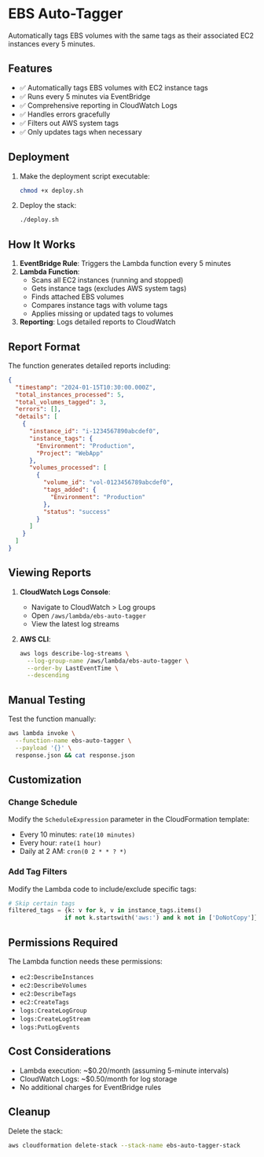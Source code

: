 # EBS Auto-Tagger

Automatically tags EBS volumes with the same tags as their associated EC2 instances every 5 minutes.

## Features

- ✅ Automatically tags EBS volumes with EC2 instance tags
- ✅ Runs every 5 minutes via EventBridge
- ✅ Comprehensive reporting in CloudWatch Logs
- ✅ Handles errors gracefully
- ✅ Filters out AWS system tags
- ✅ Only updates tags when necessary

## Deployment

1. Make the deployment script executable:
   ```bash
   chmod +x deploy.sh
   ```

2. Deploy the stack:
   ```bash
   ./deploy.sh
   ```

## How It Works

1. **EventBridge Rule**: Triggers the Lambda function every 5 minutes
2. **Lambda Function**: 
   - Scans all EC2 instances (running and stopped)
   - Gets instance tags (excludes AWS system tags)
   - Finds attached EBS volumes
   - Compares instance tags with volume tags
   - Applies missing or updated tags to volumes
3. **Reporting**: Logs detailed reports to CloudWatch

## Report Format

The function generates detailed reports including:

```json
{
  "timestamp": "2024-01-15T10:30:00.000Z",
  "total_instances_processed": 5,
  "total_volumes_tagged": 3,
  "errors": [],
  "details": [
    {
      "instance_id": "i-1234567890abcdef0",
      "instance_tags": {
        "Environment": "Production",
        "Project": "WebApp"
      },
      "volumes_processed": [
        {
          "volume_id": "vol-0123456789abcdef0",
          "tags_added": {
            "Environment": "Production"
          },
          "status": "success"
        }
      ]
    }
  ]
}
```

## Viewing Reports

1. **CloudWatch Logs Console**:
   - Navigate to CloudWatch > Log groups
   - Open `/aws/lambda/ebs-auto-tagger`
   - View the latest log streams

2. **AWS CLI**:
   ```bash
   aws logs describe-log-streams \
     --log-group-name /aws/lambda/ebs-auto-tagger \
     --order-by LastEventTime \
     --descending
   ```

## Manual Testing

Test the function manually:
```bash
aws lambda invoke \
  --function-name ebs-auto-tagger \
  --payload '{}' \
  response.json && cat response.json
```

## Customization

### Change Schedule
Modify the `ScheduleExpression` parameter in the CloudFormation template:
- Every 10 minutes: `rate(10 minutes)`
- Every hour: `rate(1 hour)`
- Daily at 2 AM: `cron(0 2 * * ? *)`

### Add Tag Filters
Modify the Lambda code to include/exclude specific tags:

```python
# Skip certain tags
filtered_tags = {k: v for k, v in instance_tags.items() 
                if not k.startswith('aws:') and k not in ['DoNotCopy']}
```

## Permissions Required

The Lambda function needs these permissions:
- `ec2:DescribeInstances`
- `ec2:DescribeVolumes`
- `ec2:DescribeTags`
- `ec2:CreateTags`
- `logs:CreateLogGroup`
- `logs:CreateLogStream`
- `logs:PutLogEvents`

## Cost Considerations

- Lambda execution: ~$0.20/month (assuming 5-minute intervals)
- CloudWatch Logs: ~$0.50/month for log storage
- No additional charges for EventBridge rules

## Cleanup

Delete the stack:
```bash
aws cloudformation delete-stack --stack-name ebs-auto-tagger-stack
```
